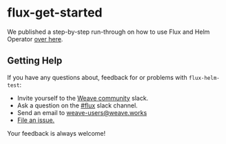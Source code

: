 # flux-get-started

We published a step-by-step run-through on how to use Flux and Helm Operator [over
here](https://github.com/weaveworks/flux/blob/master/site/helm-get-started.md).

## <a name="help"></a>Getting Help

If you have any questions about, feedback for or problems with `flux-helm-test`:

- Invite yourself to the <a href="https://slack.weave.works/" target="_blank">Weave community</a> slack.
- Ask a question on the [#flux](https://weave-community.slack.com/messages/flux/) slack channel.
- Send an email to <a href="mailto:weave-users@weave.works">weave-users@weave.works</a>
- <a href="https://github.com/weaveworks/flux-helm-test/issues/new">File an issue.</a>

Your feedback is always welcome!
